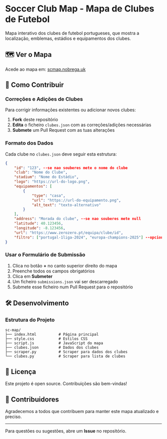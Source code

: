 # Soccer Club Map - Mapa de Clubes de Futebol

Mapa interativo dos clubes de futebol portugueses, que mostra a localização, emblemas, estádios e equipamentos dos clubes.

## 🗺️ Ver o Mapa

Acede ao mapa em: [scmap.nobrega.uk](https://scmap.nobrega.uk/)

## 🔄 Como Contribuir

### Correções e Adições de Clubes

Para corrigir informações existentes ou adicionar novos clubes:

1. **Fork** deste repositório
2. **Edita** o ficheiro `clubes.json` com as correções/adições necessárias
3. **Submete** um Pull Request com as tuas alterações

### Formato dos Dados

Cada clube no `clubes.json` deve seguir esta estrutura:

```json
{
    "id": "123", --se nao souberes mete o nome do clube
    "club": "Nome do Clube",
    "stadium": "Nome do Estádio",
    "logo": "https://url-do-logo.png",
    "equipamentos": [
        {
            "type": "casa",
            "url": "https://url-do-equipamento.png",
            "alt_text": "texto-alternativo"
        }
    ],
    "address": "Morada do clube", --se nao souberes mete null
    "latitude": 40.123456,
    "longitude": -8.123456,
    "url": "https://www.zerozero.pt/equipa/clube/id",
    "filtro": ["portugal-1liga-2024", "europa-champions-2025"] --opcional: competições formato "pais-competicao-ano"
}
```

### Usar o Formulário de Submissão

1. Clica no botão **+** no canto superior direito do mapa
2. Preenche todos os campos obrigatórios
3. Clica em **Submeter**
4. Um ficheiro `submissions.json` vai ser descarregado
5. Submete esse ficheiro num Pull Request para o repositório


## 🛠️ Desenvolvimento

### Estrutura do Projeto

```
sc-map/
├── index.html          # Página principal
├── style.css           # Estilos CSS
├── script.js           # JavaScript do mapa
├── clubes.json         # Dados dos clubes
├── scraper.py          # Scraper para dados dos clubes
└── clubes.py           # Scraper para lista de clubes
```


## 📝 Licença

Este projeto é open source. Contribuições são bem-vindas!

## 🤝 Contribuidores

Agradecemos a todos que contribuem para manter este mapa atualizado e preciso.

---

Para questões ou sugestões, abre um **Issue** no repositório.